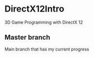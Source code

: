 # DirectX12Intro
3D Game Programming with DirectX 12

## Master branch
Main branch that has my current progress
